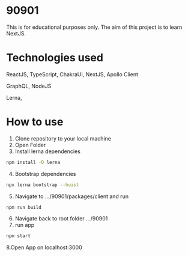 # 90901

This is for educational purposes only. The aim of this project is to learn NextJS.

# Technologies used

ReactJS,
TypeScript,
ChakraUI,
NextJS,
Apollo Client

GraphQL,
NodeJS

Lerna,

# How to use

 1. Clone repository to your local machine
 2. Open Folder
 3. Install lerna dependencies
 ```bash
 npm install -D lerna
 ```
 4. Bootstrap dependencies
 ```bash
 npx lerna bootstrap --hoist
 ```
 5. Navigate to .../90901/packages/client and run
 ```bash
 npm run build
 ```
 6. Navigate back to root folder .../90901
 7. run app
 ```bash
 npm start
 ```
 8.Open App on localhost:3000




